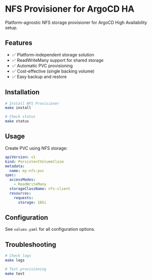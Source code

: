 # NFS Provisioner for ArgoCD HA

Platform-agnostic NFS storage provisioner for ArgoCD High Availability setup.

## Features

- ✅ Platform-independent storage solution
- ✅ ReadWriteMany support for shared storage
- ✅ Automatic PVC provisioning
- ✅ Cost-effective (single backing volume)
- ✅ Easy backup and restore

## Installation

```bash
# Install NFS Provisioner
make install

# Check status
make status
```

## Usage

Create PVC using NFS storage:

```yaml
apiVersion: v1
kind: PersistentVolumeClaim
metadata:
  name: my-nfs-pvc
spec:
  accessModes:
    - ReadWriteMany
  storageClassName: nfs-client
  resources:
    requests:
      storage: 10Gi
```

## Configuration

See `values.yaml` for all configuration options.

## Troubleshooting

```bash
# Check logs
make logs

# Test provisioning
make test
